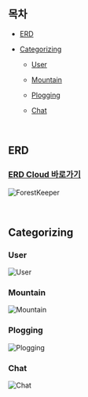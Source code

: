 ## 목차

- [ERD](#erd)

- [Categorizing](#categorizing)

    - [User](#user)

    - [Mountain](#mountain)

    - [Plogging](#plogging)
    
    - [Chat](#chat)


<br />


## ERD


### [ERD Cloud 바로가기](https://www.erdcloud.com/p/XyDK2eifs9E3YyKg7)


![ForestKeeper]()


<br />


## Categorizing


### User

![User](https://user-images.githubusercontent.com/76759852/169601537-0502e992-3d07-4ca7-90c4-b668a87b04a3.png)


### Mountain

![Mountain](https://user-images.githubusercontent.com/76759852/169602532-5d0d1d9d-8f0a-450e-aacb-fda39ecdbf0f.png)


### Plogging

![Plogging](https://user-images.githubusercontent.com/76759852/169604321-208443b4-1950-40f0-bef5-3e81cc1a3ce6.png)


### Chat

![Chat](https://user-images.githubusercontent.com/76759852/169604954-10f65383-9927-4d51-821a-c16a088ed7ef.png)
